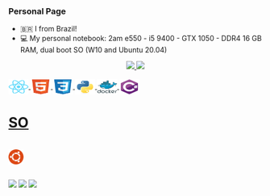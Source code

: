 ### Personal Page 

- 🇧🇷 I from Brazil! 
- 💻 My personal notebook:  2am e550 - i5 9400 - GTX 1050 - DDR4 16 GB RAM, dual boot SO (W10 and Ubuntu 20.04)


 <div align="center">
  <a href="https://github.com/dennerfelipe">
  <img height="120em" src="https://github-readme-stats.vercel.app/api?username=dennerfelipe&show_icons=true&theme=dark&include_all_commits=true&count_private=true"/>
  <img height="120em" src="https://github-readme-stats.vercel.app/api/top-langs/?username=dennerfelipe&layout=compact&langs_count=7&theme=dark"/>
</div>
<div style="display: inline_block"><br>
  <img align="center" alt="Denner-React" height="30" width="40" src="https://raw.githubusercontent.com/devicons/devicon/master/icons/react/react-original.svg">
  <img align="center" alt="Denner-HTML" height="30" width="40" src="https://raw.githubusercontent.com/devicons/devicon/master/icons/html5/html5-original.svg">
  <img align="center" alt="Denner-CSS" height="30" width="40" src="https://raw.githubusercontent.com/devicons/devicon/master/icons/css3/css3-original.svg">
  <img align="center" alt="Denner-Python" height="30" width="40" src="https://raw.githubusercontent.com/devicons/devicon/master/icons/python/python-original.svg">
  <img align="center" alt="Denner-Docker" height="30" width="40" src="https://github.com/devicons/devicon/blob/master/icons/docker/docker-original-wordmark.svg">
  <img align="center" alt="Rafa-Csharp" height="30" width="40" src="https://raw.githubusercontent.com/devicons/devicon/master/icons/csharp/csharp-original.svg">
</div>

##

# SO
<div style="display: inline_block"><br>
  <img align="center" alt="Denner-Ubuntu" height="30" width="30" src="https://raw.githubusercontent.com/github/explore/master/topics/ubuntu/ubuntu.png">
</div> 

##
 
<div> 
  <a href="https://discord.gg/jCCZq5KgKb" target="_blank"><img src="https://img.shields.io/badge/Discord-7289DA?style=for-the-badge&logo=discord&logoColor=white" target="_blank"></a> 
  <a href = "mailto:dennerfelipe@ufpa.br"><img src="https://img.shields.io/badge/-Gmail-%23333?style=for-the-badge&logo=gmail&logoColor=white" target="_blank"></a>
  <a href="https://www.linkedin.com/in/dennerfelipesf" target="_blank"><img src="https://img.shields.io/badge/-LinkedIn-%230077B5?style=for-the-badge&logo=linkedin&logoColor=white" target="_blank"></a> 
 
</div>

